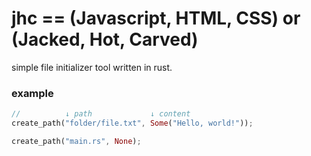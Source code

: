 # jhc == (Javascript, HTML, CSS) or (Jacked, Hot, Carved)

simple file initializer tool written in rust.

### example
```rust
//          ↓ path             ↓ content
create_path("folder/file.txt", Some("Hello, world!"));

create_path("main.rs", None);
```
